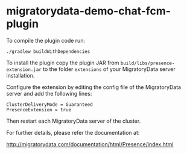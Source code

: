# migratorydata-demo-chat-fcm-plugin

To compile the plugin code run:

`./gradlew buildWithDependencies`

To install the plugin copy the plugin JAR from `build/libs/presence-extension.jar` to the folder `extensions` of your MigratoryData server installation.

Configure the extension by editing the config file of the MigratoryData server and add the following lines:

~~~~
ClusterDeliveryMode = Guaranteed
PresenceExtension = true
~~~~

Then restart each MigratoryData server of the cluster.

For further details, please refer the documentation at:

http://migratorydata.com/documentation/html/Presence/index.html
